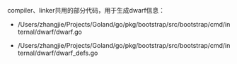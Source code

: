 compiler、linker共用的部分代码，用于生成dwarf信息：

- /Users/zhangjie/Projects/Goland/go/pkg/bootstrap/src/bootstrap/cmd/internal/dwarf/dwarf.go

- /Users/zhangjie/Projects/Goland/go/pkg/bootstrap/src/bootstrap/cmd/internal/dwarf/dwarf_defs.go

